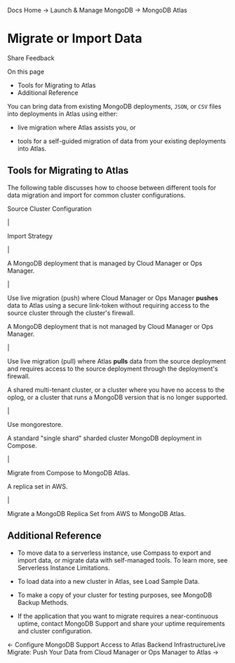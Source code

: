 Docs Home → Launch & Manage MongoDB → MongoDB Atlas

# Migrate or Import Data

Share Feedback

On this page

  * Tools for Migrating to Atlas
  * Additional Reference

You can bring data from existing MongoDB deployments, `JSON`, or `CSV` files
into deployments in Atlas using either:

  * live migration where Atlas assists you, or

  * tools for a self-guided migration of data from your existing deployments into Atlas.

## Tools for Migrating to Atlas

The following table discusses how to choose between different tools for data
migration and import for common cluster configurations.

Source Cluster Configuration

|

Import Strategy  
  
|  
  
A MongoDB deployment that is managed by Cloud Manager or Ops Manager.

|

Use live migration (push) where Cloud Manager or Ops Manager **pushes** data
to Atlas using a secure link-token without requiring access to the source
cluster through the cluster's firewall.  
  
A MongoDB deployment that is not managed by Cloud Manager or Ops Manager.

|

Use live migration (pull) where Atlas **pulls** data from the source
deployment and requires access to the source deployment through the
deployment's firewall.  
  
A shared multi-tenant cluster, or a cluster where you have no access to the
oplog, or a cluster that runs a MongoDB version that is no longer supported.

|

Use mongorestore.  
  
A standard "single shard" sharded cluster MongoDB deployment in Compose.

|

Migrate from Compose to MongoDB Atlas.  
  
A replica set in AWS.

|

Migrate a MongoDB Replica Set from AWS to MongoDB Atlas.  
  
## Additional Reference

  * To move data to a serverless instance, use Compass to export and import data, or migrate data with self-managed tools. To learn more, see Serverless Instance Limitations.

  * To load data into a new cluster in Atlas, see Load Sample Data.

  * To make a copy of your cluster for testing purposes, see MongoDB Backup Methods.

  * If the application that you want to migrate requires a near-continuous uptime, contact MongoDB Support and share your uptime requirements and cluster configuration.

← Configure MongoDB Support Access to Atlas Backend InfrastructureLive
Migrate: Push Your Data from Cloud Manager or Ops Manager to Atlas →

